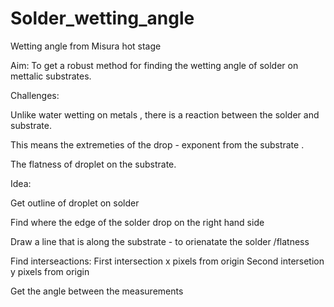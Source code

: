 # Solder_wetting_angle
Wetting angle from Misura hot stage 

Aim: 
To get a robust method for finding the wetting angle of solder on mettalic substrates. 

Challenges:

Unlike water wetting on metals , there is a reaction between the solder and substrate.

This means the extremeties of the drop - exponent from the substrate .

The flatness of droplet on the substrate.


Idea:

Get outline of droplet on solder 

Find where the edge of the solder drop on the right hand side 

Draw a line that is along the substrate - to orienatate the solder /flatness

Find interseactions:
  First intersection x pixels from origin 
  Second intersetion y pixels from origin 

Get the angle between the measurements 

